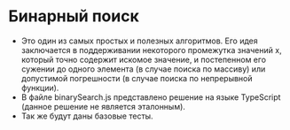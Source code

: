 # Бинарный поиск
* Это один из самых простых и полезных алгоритмов. Его идея заключается в поддерживании некоторого промежутка значений x, который точно содержит искомое значение, и постепенном его сужении до одного элемента (в случае поиска по массиву) или допустимой погрешности (в случае поиска по непрерывной функции).
* В файле binarySearch.js представлено решение на языке TypeScript (данное решение не является эталонным).
* Так же будут даны базовые тесты.